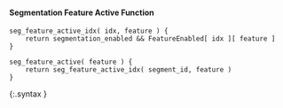 #### Segmentation Feature Active Function

~~~~~
seg_feature_active_idx( idx, feature ) {
    return segmentation_enabled && FeatureEnabled[ idx ][ feature ]
}

seg_feature_active( feature ) {
    return seg_feature_active_idx( segment_id, feature )
}
~~~~~
{:.syntax }
